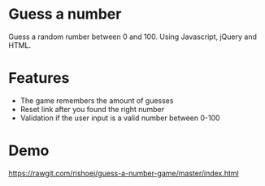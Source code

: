 # Guess a number
Guess a random rumber between 0 and 100. Using Javascript, jQuery and HTML.

# Features
- The game remembers the amount of guesses  </br>
- Reset link after you found the right number </br>
- Validation if the user input is a valid number between 0-100

# Demo
https://rawgit.com/rishoej/guess-a-number-game/master/index.html
